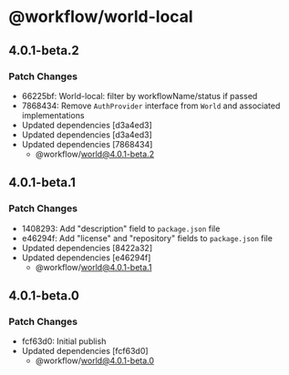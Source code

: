 # @workflow/world-local

## 4.0.1-beta.2

### Patch Changes

- 66225bf: World-local: filter by workflowName/status if passed
- 7868434: Remove `AuthProvider` interface from `World` and associated implementations
- Updated dependencies [d3a4ed3]
- Updated dependencies [d3a4ed3]
- Updated dependencies [7868434]
  - @workflow/world@4.0.1-beta.2

## 4.0.1-beta.1

### Patch Changes

- 1408293: Add "description" field to `package.json` file
- e46294f: Add "license" and "repository" fields to `package.json` file
- Updated dependencies [8422a32]
- Updated dependencies [e46294f]
  - @workflow/world@4.0.1-beta.1

## 4.0.1-beta.0

### Patch Changes

- fcf63d0: Initial publish
- Updated dependencies [fcf63d0]
  - @workflow/world@4.0.1-beta.0
